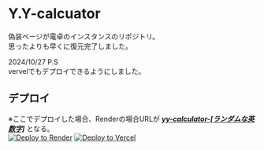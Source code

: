 # Y.Y-calcuator  

偽装ページが電卓のインスタンスのリポジトリ。  
思ったよりも早くに復元完了しました。  

2024/10/27 P.S  
vervelでもデプロイできるようにしました。  

## デプロイ  

※ここでデプロイした場合、Renderの場合URLが <u>***yy-calculator-[ランダムな英数字]***</u> となる。  
<a href="https://render.com/deploy?repo=https://github.com/OCxeRu-2951/Y.Y-calculator">
<img src="https://render.com/images/deploy-to-render-button.svg" alt="Deploy to Render"></a>
<a target="_blank" href="https://vercel.com/new/clone?repository-url=https://github.com/OCxeRu-2951/Y.Y-calculator">
<img alt="Deploy to Vercel" src="https://binbashbanana.github.io/deploy-buttons/buttons/remade/vercel.svg"></a>
